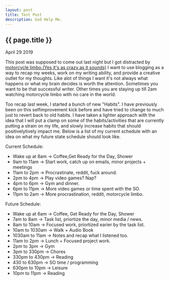 ```yaml
---
layout: post
title: Test Post
description: God Help Me.
---
```


{{ page.title }}
----------------

<p class="meta">April 29 2019</p>

This post was supposed to come out last night but I got distracted by <a href="https://www.youtube.com/watch?v=t34_gdPf4c0">motorcycle limbo.(Yes it's as crazy as it sounds)</a>
I want to use blogging as a way to recap my weeks, work on my writing ability, and provide a creative outlet for my thoughts. 
Like alot of things I want it's not always what happens or what my brain decides is worth the attention. Sometimes you want to be that successful writer.
Other times you are staying up till 2am watching motorcycle limbo with no care in the world.

Too recap last week, I started a bunch of new "Habits". I have previously been on this selfimprovement kick before and have tried to change to much just to revert back to old habits.
I have taken a lighter approach with the idea that I will put a clamp on some of the habits/activities that are currently putting a strain on my life, and slowly increase habits
that should positivelytively impact me. Below is a list of my current schedule with an idea on what my future state schedule should look like.

Current Schedule:
* Wake up at 8am -> Coffee,Get Ready for the Day, Shower
* 9am to 11am -> Start work, catch up on emails, minor projects + meetings
* 11am to 2pm -> Procrastinate, reddit, fuck around.
* 2pm to 4pm -> Play video games? Nap? 
* 4pm to 6pm -> Gym and dinner.
* 6pm to 11pm -> More video games or time spent with the SO.
* 11pm to 2am -> More procrastination, reddit, motorcycle limbo.

Future Schedule:
* Wake up at 6am -> Coffee, Get Ready for the Day, Shower
* 7am to 8am -> Task list, priortize the day, minor media / news.
* 8am to 10am -> Focused work, priortized earier by the task list.
* 10am to 1030am -> Walk + Audio Book
* 1030am to 11am -> Notes and recap what I listened too.
* 11am to 2pm -> Lunch + Focused project work.
* 2pm to 3pm -> Gym
* 3pm to 330pm -> Chores
* 330pm to 430pm -> Reading
* 430 to 630pm -> SO time / programming
* 630pm to 10pm -> Leisure
* 10pm to 11pm -> Reading


